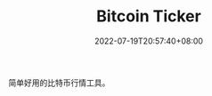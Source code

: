 ﻿---
weight: 
title: "Bitcoin Ticker"
description: "简单好用的比特币行情工具"
date: 2022-07-19T20:57:40+08:00
lastmod: 2022-07-19T11:12:40+08:00
draft: false
authors: ["Cindy"]
featuredImage: "bitcoin-ticker.jpg"
link: "https://bitcointicker.co/"
tags: ["数据收集","Bitcoin Ticker"]
categories: ["navigation"]
navigation: ["数据收集"]
lightgallery: true
toc: true
pinned: false
recommend: false
recommend1: false
---
简单好用的比特币行情工具。
